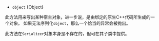 
* `object` {Object}

此方法用来写出某种宿主对象，进一步说，是由绑定的原生C++代码所生成的一个对象。 如果无法序列化`object`，那么一个恰当的异常会被抛出。

此方法在`Serializer`对象本身是不存在的，但可在其子类中提供。


